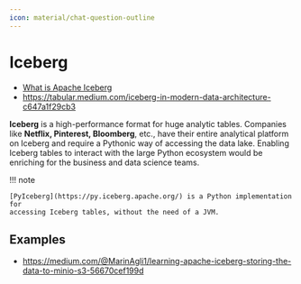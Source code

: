 ```yaml
---
icon: material/chat-question-outline
---
```


# Iceberg

- [What is Apache Iceberg](https://medium.com/@karim.faiz/what-is-apache-iceberg-184c586ff7f0)
- https://tabular.medium.com/iceberg-in-modern-data-architecture-c647a1f29cb3

**Iceberg** is a high-performance format for huge analytic tables. Companies
like **Netflix, Pinterest, Bloomberg**, etc., have their entire analytical platform
on Iceberg and require a Pythonic way of accessing the data lake.
Enabling Iceberg tables to interact with the large Python ecosystem would be enriching
for the business and data science teams.

!!! note

    [PyIceberg](https://py.iceberg.apache.org/) is a Python implementation for
    accessing Iceberg tables, without the need of a JVM.

## Examples

- https://medium.com/@MarinAgli1/learning-apache-iceberg-storing-the-data-to-minio-s3-56670cef199d
